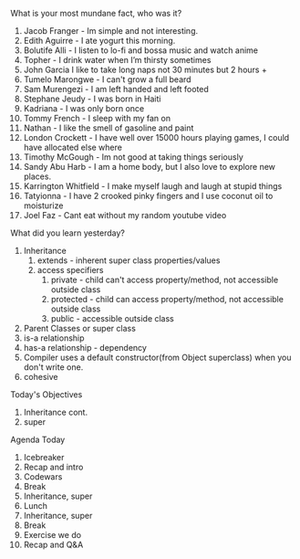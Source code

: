What is your most mundane fact, who was it?

1. Jacob Franger - Im simple and not interesting.
2. Edith Aguirre - I ate yogurt this morning.
3. Bolutife Alli - I listen to lo-fi and bossa music and watch anime
4. Topher - I drink water when I’m thirsty sometimes
5. John Garcia I like to take long naps not 30 minutes but 2 hours +
6. Tumelo Marongwe - I can't grow a full beard
7. Sam Murengezi - I am left handed and left footed
8. Stephane Jeudy - I was born in Haiti
9. Kadriana - I was only born once
10. Tommy French - I sleep with my fan on
11. Nathan - I like the smell of gasoline and paint
12. London Crockett - I have well over 15000 hours playing games, I could have allocated else where
13. Timothy McGough - Im not good at taking things seriously
14. Sandy Abu Harb - I am a home body, but I also love to explore new places.
15. Karrington Whitfield - I make myself laugh and laugh at stupid things
16. Tatyionna - I have 2 crooked pinky fingers and I use coconut oil to moisturize
17. Joel Faz - Cant eat without my random youtube video


What did you learn yesterday?

1. Inheritance
   1. extends - inherent super class properties/values
   2. access specifiers
      1. private - child can't access property/method, not accessible outside class
      2. protected - child can access property/method, not accessible outside class
      3. public - accessible outside class
2. Parent Classes or super class
3. is-a relationship
4. has-a relationship - dependency
5. Compiler uses a default constructor(from Object superclass) when you don't write one.
6. cohesive 


Today's Objectives

1. Inheritance cont.
2. super


Agenda Today

1. Icebreaker
2. Recap and intro
3. Codewars
4. Break
5. Inheritance, super
6. Lunch
7. Inheritance, super
8. Break
9. Exercise we do
10. Recap and Q&A





